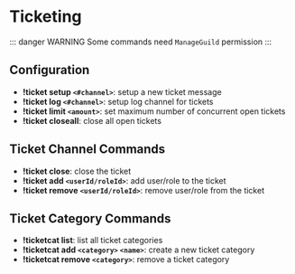 # Ticketing

::: danger WARNING
Some commands need `ManageGuild` permission
:::


## Configuration

- **!ticket setup `<#channel>`**: setup a new ticket message
- **!ticket log `<#channel>`**: setup log channel for tickets
- **!ticket limit `<amount>`**: set maximum number of concurrent open tickets
- **!ticket closeall**: close all open tickets

## Ticket Channel Commands

- **!ticket close**: close the ticket
- **!ticket add `<userId/roleId>`**: add user/role to the ticket
- **!ticket remove `<userId/roleId>`**: remove user/role from the ticket

## Ticket Category Commands

- **!ticketcat list**: list all ticket categories
- **!ticketcat add `<category>` `<name>`**: create a new ticket category
- **!ticketcat remove `<category>`**: remove a ticket category